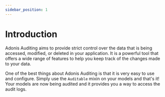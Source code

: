 ```yaml
---
sidebar_position: 1
---
```


# Introduction

Adonis Auditing aims to provide strict control over the data that is being accessed, modified, or deleted in your application.
It is a powerful tool that offers a wide range of features to help you keep track of the changes made to your data.

One of the best things about Adonis Auditing is that it is very easy to use and configure. Simply use the `Auditable` mixin on your models and that's it!
Your models are now being audited and it provides you a way to access the audit logs.

